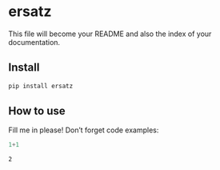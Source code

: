 # ersatz


<!-- WARNING: THIS FILE WAS AUTOGENERATED! DO NOT EDIT! -->

This file will become your README and also the index of your
documentation.

## Install

``` sh
pip install ersatz
```

## How to use

Fill me in please! Don’t forget code examples:

``` python
1+1
```

    2

